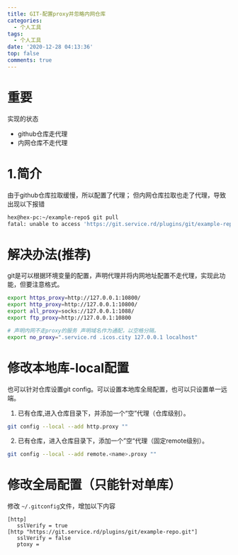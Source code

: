 ```yaml
---
title: GIT-配置proxy并忽略内网仓库
categories:
  - 个人工具
tags:
  - 个人工具
date: '2020-12-28 04:13:36'
top: false
comments: true
---
```


# 重要
实现的状态
- github仓库走代理
- 内网仓库不走代理

# 1.简介
由于github仓库拉取缓慢，所以配置了代理； 但内网仓库拉取也走了代理，导致出现以下报错
```bash
hex@hex-pc:~/example-repo$ git pull 
fatal: unable to access 'https://git.service.rd/plugins/git/example-repo.git/': gnutls_handshake() failed: The TLS connection was non-properly terminated.
```

# 解决办法(推荐)
git是可以根据环境变量的配置，声明代理并将内网地址配置不走代理，实现此功能，但要注意格式。
```bash
export https_proxy=http://127.0.0.1:10800/
export http_proxy=http://127.0.0.1:10800/
export all_proxy=socks://127.0.0.1:1088/
export ftp_proxy=http://127.0.0.1:10800

# 声明内网不走proxy的服务 声明域名作为通配，以空格分隔。
export no_proxy=".service.rd .icos.city 127.0.0.1 localhost"
```

# 修改本地库-local配置
也可以针对仓库设置git config。可以设置本地库全局配置，也可以只设置单一远端。
1. 已有仓库,进入仓库目录下，并添加一个“空”代理（仓库级别）。
```bash
git config --local --add http.proxy ""
```

2. 已有仓库，进入仓库目录下，添加一个”空“代理（固定remote级别）。
```bash
git config --local --add remote.<name>.proxy ""
```

# 修改全局配置（只能针对单库）
修改 `~/.gitconfig`文件，增加以下内容
```gitconfig
[http]
   sslVerify = true
[http "https://git.service.rd/plugins/git/example-repo.git"]
   sslVerify = false
   ptoxy = 
```
